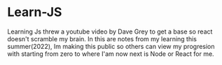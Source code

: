# Learn-JS
Learning Js threw a youtube video by Dave Grey to get a base so react doesn't scramble my brain. In this are notes from my learning this summer(2022), Im making this public so others can view my progresion with starting from zero to where I'am now next is Node or React for me.

